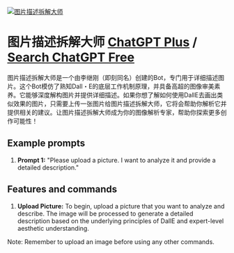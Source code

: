 
[![图片描述拆解大师](https://files.oaiusercontent.com/file-kUjOb1yP6JktTb0JWbFdfNHt?se=2123-10-17T04%3A16%3A25Z&sp=r&sv=2021-08-06&sr=b&rscc=max-age%3D31536000%2C%20immutable&rscd=attachment%3B%20filename%3Da6482364-cf0f-48bc-aae4-c2c64dc513fa.png&sig=whVFkWS4Y27wSaJNjvE9f%2BE90BuRH7XxvSYgSD2coiY%3D)](https://chat.openai.com/g/g-6BEH95Qk4-tu-pian-miao-shu-chai-jie-da-shi)

# 图片描述拆解大师 [ChatGPT Plus](https://chat.openai.com/g/g-6BEH95Qk4-tu-pian-miao-shu-chai-jie-da-shi) / [Search ChatGPT Free](https://gptcall.net/index.html#/?search=%E5%9B%BE%E7%89%87%E6%8F%8F%E8%BF%B0%E6%8B%86%E8%A7%A3%E5%A4%A7%E5%B8%88)

图片描述拆解大师是一个由李继刚（即刻同名）创建的Bot，专门用于详细描述图片。这个Bot模仿了熟知Dall・E的底层工作机制原理，并具备高超的图像审美素养。它能够深度解构图片并提供详细描述。如果你想了解如何使用DallE去画出类似效果的图片，只需要上传一张图片给图片描述拆解大师，它将会帮助你解析它并提供相关的建议。让图片描述拆解大师成为你的图像解析专家，帮助你探索更多创作可能性！

## Example prompts

1. **Prompt 1:** "Please upload a picture. I want to analyze it and provide a detailed description."

## Features and commands

1. **Upload Picture:** To begin, upload a picture that you want to analyze and describe. The image will be processed to generate a detailed description based on the underlying principles of DallE and expert-level aesthetic understanding.

Note: Remember to upload an image before using any other commands.



